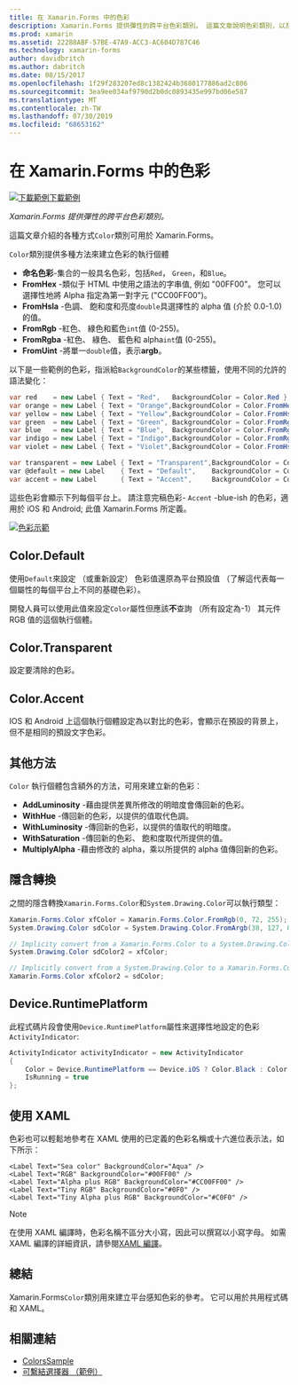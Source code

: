 ```yaml
---
title: 在 Xamarin.Forms 中的色彩
description: Xamarin.Forms 提供彈性的跨平台色彩類別。 這篇文章說明色彩類別，以及如何使用它所提供的功能。
ms.prod: xamarin
ms.assetid: 22288ABF-57BE-47A9-ACC3-AC604D787C46
ms.technology: xamarin-forms
author: davidbritch
ms.author: dabritch
ms.date: 08/15/2017
ms.openlocfilehash: 1f29f283207ed8c1382424b3680177886ad2c806
ms.sourcegitcommit: 3ea9ee034af9790d2b0dc0893435e997bd06e587
ms.translationtype: MT
ms.contentlocale: zh-TW
ms.lasthandoff: 07/30/2019
ms.locfileid: "68653162"
---
```

# <a name="colors-in-xamarinforms"></a>在 Xamarin.Forms 中的色彩

[![下載範例](~/media/shared/download.png)下載範例](https://docs.microsoft.com/samples/xamarin/xamarin-forms-samples/workingwithcolors)

_Xamarin.Forms 提供彈性的跨平台色彩類別。_

這篇文章介紹的各種方式`Color`類別可用於 Xamarin.Forms。

`Color`類別提供多種方法來建立色彩的執行個體

-  **命名色彩**-集合的一般具名色彩，包括`Red`， `Green`，和`Blue`。
-  **FromHex** -類似于 HTML 中使用之語法的字串值, 例如 "00FF00"。 您可以選擇性地將 Alpha 指定為第一對字元 ("CC00FF00")。
-  **FromHsla** -色調、 飽和度和亮度`double`具選擇性的 alpha 值 (介於 0.0-1.0) 的值。
-  **FromRgb** -紅色、 綠色和藍色`int`值 (0-255)。
-  **FromRgba** -紅色、 綠色、 藍色和 alpha`int`值 (0-255)。
-  **FromUint** -將單一`double`值，表示**argb**。

以下是一些範例的色彩，指派給`BackgroundColor`的某些標籤，使用不同的允許的語法變化：

```csharp
var red    = new Label { Text = "Red",   BackgroundColor = Color.Red };
var orange = new Label { Text = "Orange",BackgroundColor = Color.FromHex("FF6A00") };
var yellow = new Label { Text = "Yellow",BackgroundColor = Color.FromHsla(0.167, 1.0, 0.5, 1.0) };
var green  = new Label { Text = "Green", BackgroundColor = Color.FromRgb (38, 127, 0) };
var blue   = new Label { Text = "Blue",  BackgroundColor = Color.FromRgba(0, 38, 255, 255) };
var indigo = new Label { Text = "Indigo",BackgroundColor = Color.FromRgb (0, 72, 255) };
var violet = new Label { Text = "Violet",BackgroundColor = Color.FromHsla(0.82, 1, 0.25, 1) };

var transparent = new Label { Text = "Transparent",BackgroundColor = Color.Transparent };
var @default = new Label    { Text = "Default",    BackgroundColor = Color.Default };
var accent = new Label      { Text = "Accent",     BackgroundColor = Color.Accent };
```

這些色彩會顯示下列每個平台上。 請注意完稿色彩- `Accent` -blue-ish 的色彩，適用於 iOS 和 Android; 此值 Xamarin.Forms 所定義。

 [![色彩示範](colors-images/colors-sml.png "色彩示範")](colors-images/colors.png#lightbox "色彩示範")

## <a name="colordefault"></a>Color.Default

使用`Default`來設定 （或重新設定） 色彩值還原為平台預設值 （了解這代表每一個屬性的每個平台上不同的基礎色彩）。

開發人員可以使用此值來設定`Color`屬性但應該**不**查詢 （所有設定為-1） 其元件 RGB 值的這個執行個體。

## <a name="colortransparent"></a>Color.Transparent

設定要清除的色彩。

## <a name="coloraccent"></a>Color.Accent

IOS 和 Android 上這個執行個體設定為以對比的色彩，會顯示在預設的背景上，但不是相同的預設文字色彩。

## <a name="additional-methods"></a>其他方法

`Color` 執行個體包含額外的方法，可用來建立新的色彩：

-  **AddLuminosity** -藉由提供差異所修改的明暗度會傳回新的色彩。
-  **WithHue** -傳回新的色彩，以提供的值取代色調。
-  **WithLuminosity** -傳回新的色彩，以提供的值取代的明暗度。
-  **WithSaturation** -傳回新的色彩、 飽和度取代所提供的值。
-  **MultiplyAlpha** -藉由修改的 alpha，乘以所提供的 alpha 值傳回新的色彩。

## <a name="implicit-conversions"></a>隱含轉換

之間的隱含轉換`Xamarin.Forms.Color`和`System.Drawing.Color`可以執行類型：

```csharp
Xamarin.Forms.Color xfColor = Xamarin.Forms.Color.FromRgb(0, 72, 255);
System.Drawing.Color sdColor = System.Drawing.Color.FromArgb(38, 127, 0);

// Implicity convert from a Xamarin.Forms.Color to a System.Drawing.Color
System.Drawing.Color sdColor2 = xfColor;

// Implicitly convert from a System.Drawing.Color to a Xamarin.Forms.Color
Xamarin.Forms.Color xfColor2 = sdColor;
```

## <a name="deviceruntimeplatform"></a>Device.RuntimePlatform

此程式碼片段會使用`Device.RuntimePlatform`屬性來選擇性地設定的色彩`ActivityIndicator`:

```csharp
ActivityIndicator activityIndicator = new ActivityIndicator
{
    Color = Device.RuntimePlatform == Device.iOS ? Color.Black : Color.Default,
    IsRunning = true
};
```

## <a name="using-from-xaml"></a>使用 XAML

色彩也可以輕鬆地參考在 XAML 使用的已定義的色彩名稱或十六進位表示法，如下所示：

```xaml
<Label Text="Sea color" BackgroundColor="Aqua" />
<Label Text="RGB" BackgroundColor="#00FF00" />
<Label Text="Alpha plus RGB" BackgroundColor="#CC00FF00" />
<Label Text="Tiny RGB" BackgroundColor="#0F0" />
<Label Text="Tiny Alpha plus RGB" BackgroundColor="#C0F0" />
```

> [!NOTE]
> 在使用 XAML 編譯時，色彩名稱不區分大小寫，因此可以撰寫以小寫字母。 如需 XAML 編譯的詳細資訊，請參閱[XAML 編譯](~/xamarin-forms/xaml/xamlc.md)。

## <a name="summary"></a>總結

Xamarin.Forms`Color`類別用來建立平台感知色彩的參考。 它可以用於共用程式碼和 XAML。


## <a name="related-links"></a>相關連結

- [ColorsSample](https://docs.microsoft.com/samples/xamarin/xamarin-forms-samples/workingwithcolors)
- [可繫結選擇器 （範例）](https://docs.microsoft.com/samples/xamarin/xamarin-forms-samples/userinterface-bindablepicker)
